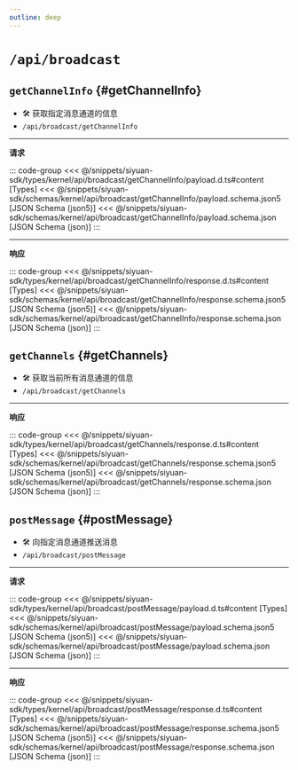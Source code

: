 ```yaml
---
outline: deep
---
```


# `/api/broadcast`

## `getChannelInfo` {#getChannelInfo}

- 🛠 获取指定消息通道的信息
- `/api/broadcast/getChannelInfo`

---

**请求**

::: code-group
<<< @/snippets/siyuan-sdk/types/kernel/api/broadcast/getChannelInfo/payload.d.ts#content [Types]
<<< @/snippets/siyuan-sdk/schemas/kernel/api/broadcast/getChannelInfo/payload.schema.json5 [JSON Schema (json5)]
<<< @/snippets/siyuan-sdk/schemas/kernel/api/broadcast/getChannelInfo/payload.schema.json [JSON Schema (json)]
:::

---

**响应**

::: code-group
<<< @/snippets/siyuan-sdk/types/kernel/api/broadcast/getChannelInfo/response.d.ts#content [Types]
<<< @/snippets/siyuan-sdk/schemas/kernel/api/broadcast/getChannelInfo/response.schema.json5 [JSON Schema (json5)]
<<< @/snippets/siyuan-sdk/schemas/kernel/api/broadcast/getChannelInfo/response.schema.json [JSON Schema (json)]
:::

## `getChannels` {#getChannels}

- 🛠 获取当前所有消息通道的信息
- `/api/broadcast/getChannels`

---

**响应**

::: code-group
<<< @/snippets/siyuan-sdk/types/kernel/api/broadcast/getChannels/response.d.ts#content [Types]
<<< @/snippets/siyuan-sdk/schemas/kernel/api/broadcast/getChannels/response.schema.json5 [JSON Schema (json5)]
<<< @/snippets/siyuan-sdk/schemas/kernel/api/broadcast/getChannels/response.schema.json [JSON Schema (json)]
:::

## `postMessage` {#postMessage}

- 🛠 向指定消息通道推送消息
- `/api/broadcast/postMessage`

---

**请求**

::: code-group
<<< @/snippets/siyuan-sdk/types/kernel/api/broadcast/postMessage/payload.d.ts#content [Types]
<<< @/snippets/siyuan-sdk/schemas/kernel/api/broadcast/postMessage/payload.schema.json5 [JSON Schema (json5)]
<<< @/snippets/siyuan-sdk/schemas/kernel/api/broadcast/postMessage/payload.schema.json [JSON Schema (json)]
:::

---

**响应**

::: code-group
<<< @/snippets/siyuan-sdk/types/kernel/api/broadcast/postMessage/response.d.ts#content [Types]
<<< @/snippets/siyuan-sdk/schemas/kernel/api/broadcast/postMessage/response.schema.json5 [JSON Schema (json5)]
<<< @/snippets/siyuan-sdk/schemas/kernel/api/broadcast/postMessage/response.schema.json [JSON Schema (json)]
:::
